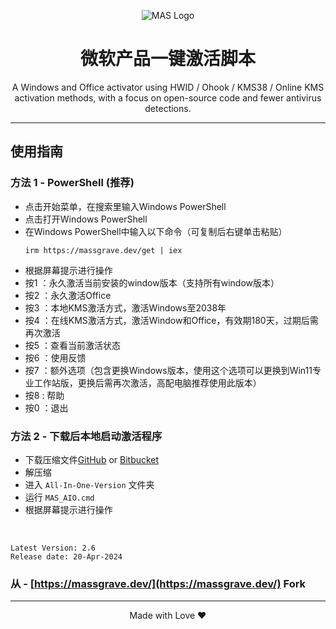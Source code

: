 <p align="center"><img src="https://massgrave.dev/img/logo_small.png" alt="MAS Logo"></p>

<h1 align="center">微软产品一键激活脚本</h1>

<p align="center">A Windows and Office activator using HWID / Ohook / KMS38 / Online KMS activation methods, with a focus on open-source code and fewer antivirus detections.</p>



<hr>

## 使用指南

### 方法 1 - PowerShell (推荐)

-   点击开始菜单，在搜索里输入Windows PowerShell
-   点击打开Windows PowerShell
-   在Windows PowerShell中输入以下命令（可复制后右键单击粘贴）
    ```
    irm https://massgrave.dev/get | iex
    ```
-   根据屏幕提示进行操作
-   按1 ：永久激活当前安装的window版本（支持所有window版本）
-   按2 ：永久激活Office
-   按3 ：本地KMS激活方式，激活Windows至2038年
-   按4 ：在线KMS激活方式，激活Window和Office，有效期180天，过期后需再次激活
-   按5 ：查看当前激活状态
-   按6 ：使用反馈
-   按7 ：额外选项（包含更换Windows版本，使用这个选项可以更换到Win11专业工作站版，更换后需再次激活，高配电脑推荐使用此版本）
-   按8 : 帮助
-   按0 ：退出

### 方法 2 - 下载后本地启动激活程序

-   下载压缩文件[GitHub](https://github.com/massgravel/Microsoft-Activation-Scripts/archive/refs/heads/master.zip) or [Bitbucket](https://bitbucket.org/WindowsAddict/microsoft-activation-scripts/get/master.zip)
-   解压缩
-   进入 `All-In-One-Version` 文件夹
-   运行 `MAS_AIO.cmd`
-   根据屏幕提示进行操作

</br>

```
Latest Version: 2.6
Release date: 20-Apr-2024
```


### 从 - [https://massgrave.dev/](https://massgrave.dev/) Fork

---

<p align="center">Made with Love ❤️</p>
